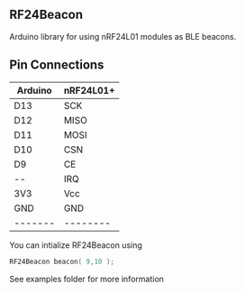 RF24Beacon
----------

Arduino library for using nRF24L01 modules as BLE beacons.


## Pin Connections
Arduino | nRF24L01+
------- | --------
D13     | SCK
D12     | MISO
D11     | MOSI
D10     | CSN
D9      | CE
--      | IRQ
3V3     | Vcc
GND     | GND
------- | --------

You can intialize RF24Beacon using
``` c++
RF24Beacon beacon( 9,10 );
```
See examples folder for more information
